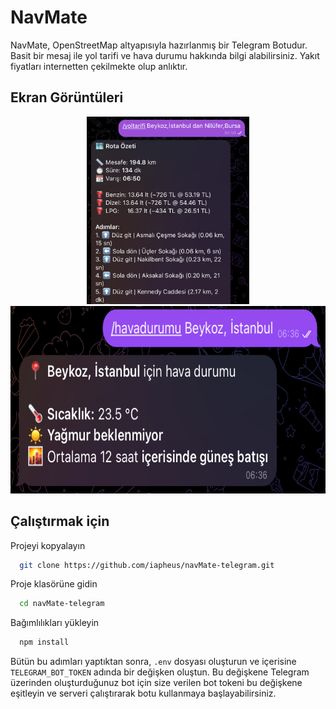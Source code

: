 # NavMate

NavMate, OpenStreetMap altyapısıyla hazırlanmış bir Telegram Botudur. Basit bir mesaj ile yol tarifi ve hava durumu hakkında bilgi alabilirsiniz. Yakıt fiyatları internetten çekilmekte olup anlıktır.

## Ekran Görüntüleri

<p align="center">
  <img src="https://github.com/iapheus/navMate-telegram/blob/main/images/img1.PNG" height="300" style="display:inline-block;"/>
  <img src="https://github.com/iapheus/navMate-telegram/blob/main/images/img2.PNG" height="300" style="display:inline-block;"/>
</p>


## Çalıştırmak için

Projeyi kopyalayın

```bash
  git clone https://github.com/iapheus/navMate-telegram.git
```

Proje klasörüne gidin

```bash
  cd navMate-telegram
```

Bağımlılıkları yükleyin

```bash
  npm install
```

Bütün bu adımları yaptıktan sonra, ```.env``` dosyası oluşturun ve içerisine ```TELEGRAM_BOT_TOKEN``` adında bir değişken oluştun.
Bu değişkene Telegram üzerinden oluşturduğunuz bot için size verilen bot tokeni bu değişkene eşitleyin ve serveri çalıştırarak botu kullanmaya başlayabilirsiniz.
